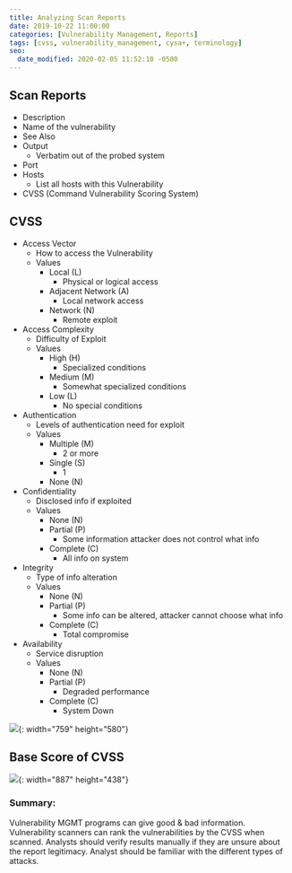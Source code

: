 ```yaml
---
title: Analyzing Scan Reports
date: 2019-10-22 11:00:00
categories: [Vulnerability Management, Reports]
tags: [cvss, vulnerability_management, cysa+, terminology]
seo:
  date_modified: 2020-02-05 11:52:10 -0500
---
```


## Scan Reports

* Description
* Name of the vulnerability
* See Also
* Output
  * Verbatim out of the probed system
* Port
* Hosts
  * List all hosts with this Vulnerability
* CVSS (Command Vulnerability Scoring System)

## CVSS

* Access Vector
  * How to access the Vulnerability
  * Values
    * Local (L)
      * Physical or logical access
    * Adjacent Network (A)
      * Local network access
    * Network (N)
      * Remote exploit
* Access Complexity
  * Difficulty of Exploit
  * Values
    * High (H)
      * Specialized conditions
    * Medium (M)
      * Somewhat specialized conditions
    * Low (L)
      * No special conditions
* Authentication
  * Levels of authentication need for exploit
  * Values
    * Multiple (M)
      * 2 or more
    * Single (S)
      * 1
    * None (N)
* Confidentiality
  * Disclosed info if exploited
  * Values
    * None (N)
    * Partial (P)
      * Some information attacker does not control what info
    * Complete (C)
      * All info on system
* Integrity
  * Type of info alteration
  * Values
    * None (N)
    * Partial (P)
      * Some info can be altered, attacker cannot choose what info
    * Complete (C)
      * Total compromise
* Availability
  * Service disruption
  * Values
    * None (N)
    * Partial (P)
      * Degraded performance
    * Complete (C)
      * System Down

![](/uploads/cvss.png){: width="759" height="580"}

## Base Score of CVSS

![](/uploads/basescore.png){: width="887" height="438"}

### Summary:

Vulnerability MGMT programs can give good & bad information. Vulnerability scanners can rank the vulnerabilities by the CVSS when scanned. Analysts should verify results manually if they are unsure about the report legitimacy. Analyst should be familiar with the different types of attacks.